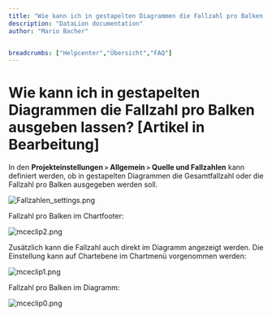 ```yaml
---
title: "Wie kann ich in gestapelten Diagrammen die Fallzahl pro Balken ausgeben lassen? [Artikel in Bearbeitung]"
description: "DataLion documentation"
author: "Mario Bacher"


breadcrumbs: ["Helpcenter","Übersicht","FAQ"]
---
```


# Wie kann ich in gestapelten Diagrammen die Fallzahl pro Balken ausgeben lassen? [Artikel in Bearbeitung]

In den **Projekteinstellungen `>` Allgemein `>` Quelle und Fallzahlen** kann definiert werden, ob in gestapelten Diagrammen die Gesamtfallzahl oder die Fallzahl pro Balken ausgegeben werden soll.

![Fallzahlen_settings.png](/img/86212874.png)

Fallzahl pro Balken im Chartfooter: 

![mceclip2.png](/img/86212881.png)

Zusätzlich kann die Fallzahl auch direkt im Diagramm angezeigt werden. Die Einstellung kann auf Chartebene im Chartmenü vorgenommen werden:

![mceclip1.png](/img/86212887.png)

Fallzahl pro Balken im Diagramm:

![mceclip0.png](/img/86212893.png)

